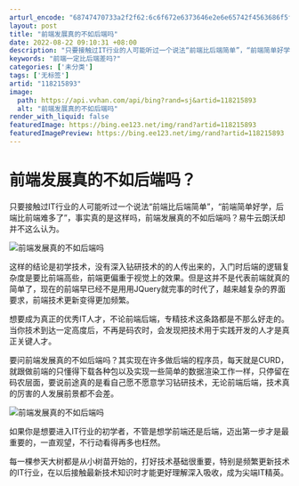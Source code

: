 ```yaml
---
arturl_encode: "68747470733a2f2f62:6c6f672e6373646e2e6e65742f4563686f5f6761696761692f:61727469636c652f64657461696c732f313138323135383933"
layout: post
title: "前端发展真的不如后端吗"
date: 2022-08-22 09:10:31 +08:00
description: "只要接触过IT行业的人可能听过一个说法“前端比后端简单”，“前端简单好学，后端比前端难多了”，事实真"
keywords: "前端一定比后端差吗?"
categories: ['未分类']
tags: ['无标签']
artid: "118215893"
image:
  path: https://api.vvhan.com/api/bing?rand=sj&artid=118215893
  alt: "前端发展真的不如后端吗"
render_with_liquid: false
featuredImage: https://bing.ee123.net/img/rand?artid=118215893
featuredImagePreview: https://bing.ee123.net/img/rand?artid=118215893
---
```


# 前端发展真的不如后端吗？

只要接触过IT行业的人可能听过一个说法“前端比后端简单”，“前端简单好学，后端比前端难多了”，事实真的是这样吗，前端发展真的不如后端吗？易牛云朗沃却并不这么认为。
  
![前端发展真的不如后端吗](https://i-blog.csdnimg.cn/blog_migrate/c46df3a8ff6122392313a62959e909d9.jpeg#pic_center)

这样的结论是初学技术，没有深入钻研技术的的人传出来的，入门时后端的逻辑复杂度是要比前端高些，前端更偏重于视觉上的效果。但是这并不是代表前端就真的简单了，现在的前端早已经不是用用JQuery就完事的时代了，越来越复杂的界面要求，前端技术更新变得更加频繁。

想要成为真正的优秀IT人才，不论前端后端，专精技术这条路都是不那么好走的。当你技术到达一定高度后，不再是码农时，会发现把技术用于实践开发的人才是真正关键人才。

要问前端发展真的不如后端吗？其实现在许多做后端的程序员，每天就是CURD，就跟做前端的只懂得下载各种包以及实现一些简单的数据渲染工作一样，只停留在码农层面，要说前途真的是看自己愿不愿意学习钻研技术，无论前端后端，技术真的厉害的人发展前景都不会差。
  
![前端发展真的不如后端吗](https://i-blog.csdnimg.cn/blog_migrate/be8685335d385a6fc31bcd1eb6855274.jpeg#pic_center)

如果你是想要进入IT行业的初学者，不管是想学前端还是后端，迈出第一步才是最重要的，一直观望，不行动看得再多也枉然。

每一棵参天大树都是从小树苗开始的，打好技术基础很重要，特别是频繁更新技术的IT行业，在以后接触最新技术知识时才能更好理解深入吸收，成为尖端IT精英。